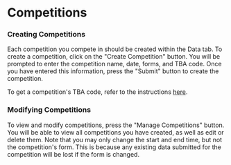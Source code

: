 # Competitions

### Creating Competitions

Each competition you compete in should be created within the Data tab. To create a competition, click on the "Create
Competition" button. You will be prompted to enter the competition name, date, forms, and TBA code. Once you have
entered this information, press the "Submit" button to create the competition.

To get a competition's TBA code, refer to the instructions [here](tba-code).

### Modifying Competitions

To view and modify competitions, press the "Manage Competitions" button. You will be able to view all competitions you
have created, as well as edit or delete them. Note that you may only change the start and end time, but not the
competition's form. This is because any existing data submitted for the competition will be lost if the form is changed.
